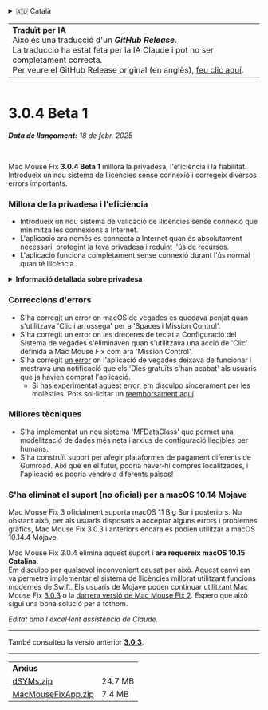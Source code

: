 <details>
<summary>🇦🇩 Català</summary>

[🇬🇧 English (GitHub)](https://github.com/noah-nuebling/mac-mouse-fix/releases/tag/3.0.4-Beta-1)\
**🇦🇩 Català**\
[🇩🇪 Deutsch](https://redirect.macmousefix.com/?target=mmf-release&tag=3.0.4-Beta-1&locale=de)\
[🇪🇸 Español](https://redirect.macmousefix.com/?target=mmf-release&tag=3.0.4-Beta-1&locale=es)\
[🇫🇷 Français](https://redirect.macmousefix.com/?target=mmf-release&tag=3.0.4-Beta-1&locale=fr)\
[🇮🇩 Indonesia](https://redirect.macmousefix.com/?target=mmf-release&tag=3.0.4-Beta-1&locale=id)\
[🇮🇹 Italiano](https://redirect.macmousefix.com/?target=mmf-release&tag=3.0.4-Beta-1&locale=it)\
[🇭🇺 Magyar](https://redirect.macmousefix.com/?target=mmf-release&tag=3.0.4-Beta-1&locale=hu)\
[🇳🇱 Nederlands](https://redirect.macmousefix.com/?target=mmf-release&tag=3.0.4-Beta-1&locale=nl)\
[🇵🇱 Polski](https://redirect.macmousefix.com/?target=mmf-release&tag=3.0.4-Beta-1&locale=pl)\
[🇧🇷 Português (Brasil)](https://redirect.macmousefix.com/?target=mmf-release&tag=3.0.4-Beta-1&locale=pt-BR)\
[🇵🇹 Português (Portugal)](https://redirect.macmousefix.com/?target=mmf-release&tag=3.0.4-Beta-1&locale=pt-PT)\
[🇷🇴 Română](https://redirect.macmousefix.com/?target=mmf-release&tag=3.0.4-Beta-1&locale=ro)\
[🇸🇪 Svenska](https://redirect.macmousefix.com/?target=mmf-release&tag=3.0.4-Beta-1&locale=sv)\
[🇻🇳 Tiếng Việt](https://redirect.macmousefix.com/?target=mmf-release&tag=3.0.4-Beta-1&locale=vi)\
[🇹🇷 Türkçe](https://redirect.macmousefix.com/?target=mmf-release&tag=3.0.4-Beta-1&locale=tr)\
[🇨🇿 Čeština](https://redirect.macmousefix.com/?target=mmf-release&tag=3.0.4-Beta-1&locale=cs)\
[🇬🇷 Ελληνικά](https://redirect.macmousefix.com/?target=mmf-release&tag=3.0.4-Beta-1&locale=el)\
[🇷🇺 Русский](https://redirect.macmousefix.com/?target=mmf-release&tag=3.0.4-Beta-1&locale=ru)\
[🇺🇦 Українська](https://redirect.macmousefix.com/?target=mmf-release&tag=3.0.4-Beta-1&locale=uk)\
[🇮🇱 עברית](https://redirect.macmousefix.com/?target=mmf-release&tag=3.0.4-Beta-1&locale=he)\
[🇸🇦 العربية](https://redirect.macmousefix.com/?target=mmf-release&tag=3.0.4-Beta-1&locale=ar)\
[🇮🇳 हिन्दी](https://redirect.macmousefix.com/?target=mmf-release&tag=3.0.4-Beta-1&locale=hi)\
[🇹🇭 ไทย](https://redirect.macmousefix.com/?target=mmf-release&tag=3.0.4-Beta-1&locale=th)\
[🇨🇳 中文 (简体)](https://redirect.macmousefix.com/?target=mmf-release&tag=3.0.4-Beta-1&locale=zh-Hans)\
[🇨🇳 中文 (繁體)](https://redirect.macmousefix.com/?target=mmf-release&tag=3.0.4-Beta-1&locale=zh-Hant)\
[🇭🇰 中文（香港)](https://redirect.macmousefix.com/?target=mmf-release&tag=3.0.4-Beta-1&locale=zh-HK)\
[🇯🇵 日本語](https://redirect.macmousefix.com/?target=mmf-release&tag=3.0.4-Beta-1&locale=ja)\
[🇰🇷 한국어](https://redirect.macmousefix.com/?target=mmf-release&tag=3.0.4-Beta-1&locale=ko)\
[Help translate Mac Mouse Fix to different languages!](https://github.com/noah-nuebling/mac-mouse-fix/discussions/731)
</details>
<table align=><td>
<b>Traduït per IA</b><br>
Això és una traducció d'un <b><em>GitHub Release</em></b>.<br>
La traducció ha estat feta per la IA Claude i pot no ser completament correcta.<br>
Per veure el GitHub Release original (en anglès), <a href="https://github.com/noah-nuebling/mac-mouse-fix/releases/tag/3.0.4-Beta-1">feu clic aquí</a>.
</td></table>

<table></table>

# 3.0.4 Beta 1
***Data de llançament:** 18 de febr. 2025*

<br>

Mac Mouse Fix **3.0.4 Beta 1** millora la privadesa, l'eficiència i la fiabilitat.\
Introdueix un nou sistema de llicències sense connexió i corregeix diversos errors importants.

### Millora de la privadesa i l'eficiència

- Introdueix un nou sistema de validació de llicències sense connexió que minimitza les connexions a Internet.
- L'aplicació ara només es connecta a Internet quan és absolutament necessari, protegint la teva privadesa i reduint l'ús de recursos.
- L'aplicació funciona completament sense connexió durant l'ús normal quan té llicència.

<details>
<summary><b>Informació detallada sobre privadesa</b></summary>
Les versions anteriors validaven les llicències en línia a cada inici, permetent potencialment que els registres de connexió fossin emmagatzemats per servidors de tercers (GitHub i Gumroad). El nou sistema elimina les connexions innecessàries – després de l'activació inicial de la llicència, només es connecta a Internet si les dades locals de la llicència estan corrompudes.
<br><br>
Tot i que jo personalment mai vaig registrar el comportament dels usuaris, el sistema anterior teòricament permetia que els servidors de tercers registressin adreces IP i temps de connexió. Gumroad també podia registrar la teva clau de llicència i potencialment correlacionar-la amb qualsevol informació personal que haguessin registrat sobre tu quan vas comprar Mac Mouse Fix.
<br><br>
No vaig considerar aquests subtils problemes de privadesa quan vaig construir el sistema de llicències original, però ara, Mac Mouse Fix és tan privat i lliure d'Internet com és possible!
<br><br>
Vegeu també la <a href=https://gumroad.com/privacy>política de privadesa de Gumroad</a> i aquest <a href=https://github.com/noah-nuebling/mac-mouse-fix/issues/976#issuecomment-2140955801>comentari meu a GitHub</a>.

</details>

### Correccions d'errors

- S'ha corregit un error on macOS de vegades es quedava penjat quan s'utilitzava 'Clic i arrossega' per a 'Spaces i Mission Control'.
- S'ha corregit un error on les dreceres de teclat a Configuració del Sistema de vegades s'eliminaven quan s'utilitzava una acció de 'Clic' definida a Mac Mouse Fix com ara 'Mission Control'.
- S'ha corregit [un error](https://github.com/noah-nuebling/mac-mouse-fix/issues?q=state%3Aopen%20label%3A%22%27Free%20days%20are%20over%27%20bug%22) on l'aplicació de vegades deixava de funcionar i mostrava una notificació que els 'Dies gratuïts s'han acabat' als usuaris que ja havien comprat l'aplicació.
    - Si has experimentat aquest error, em disculpo sincerament per les molèsties. Pots sol·licitar un [reemborsament aquí](https://redirect.macmousefix.com/?message=&target=mmf-apply-for-refund).

### Millores tècniques

- S'ha implementat un nou sistema 'MFDataClass' que permet una modelització de dades més neta i arxius de configuració llegibles per humans.
- S'ha construït suport per afegir plataformes de pagament diferents de Gumroad. Així que en el futur, podria haver-hi compres localitzades, i l'aplicació es podria vendre a diferents països!

### S'ha eliminat el suport (no oficial) per a macOS 10.14 Mojave

Mac Mouse Fix 3 oficialment suporta macOS 11 Big Sur i posteriors. No obstant això, per als usuaris disposats a acceptar alguns errors i problemes gràfics, Mac Mouse Fix 3.0.3 i anteriors encara es podien utilitzar a macOS 10.14.4 Mojave.

Mac Mouse Fix 3.0.4 elimina aquest suport i **ara requereix macOS 10.15 Catalina**.\
Em disculpo per qualsevol inconvenient causat per això. Aquest canvi em va permetre implementar el sistema de llicències millorat utilitzant funcions modernes de Swift. Els usuaris de Mojave poden continuar utilitzant Mac Mouse Fix [3.0.3](https://github.com/noah-nuebling/mac-mouse-fix/releases/tag/3.0.3) o la [darrera versió de Mac Mouse Fix 2](https://redirect.macmousefix.com/?target=mmf2-latest). Espero que això sigui una bona solució per a tothom.

*Editat amb l'excel·lent assistència de Claude.*

---

També consulteu la versió anterior [**3.0.3**](https://github.com/noah-nuebling/mac-mouse-fix/releases/tag/3.0.3).

---

<table align="start">
<tr>
    <td colspan=2>
        <b>Arxius</b>
    </td>
</tr>
<tr>
    <td><a href="https://github.com/noah-nuebling/mac-mouse-fix/releases/download/3.0.4-Beta-1/dSYMs.zip">dSYMs.zip</a></td>
    <td>24.7 MB</td>
</tr>
<tr>
    <td><a href="https://github.com/noah-nuebling/mac-mouse-fix/releases/download/3.0.4-Beta-1/MacMouseFixApp.zip">MacMouseFixApp.zip</a></td>
    <td>7.4 MB</td>
</tr>
</table>